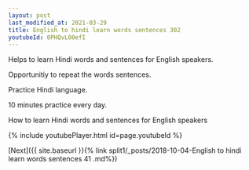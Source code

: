 ```yaml
---
layout: post
last_modified_at: 2021-03-29
title: English to hindi learn words sentences 302 
youtubeId: 0PHQvL00efI
---
```

 
 
Helps to learn Hindi words and sentences for English speakers.

Opportunitiy to repeat the words sentences. 

Practice Hindi language. 
 
10 minutes practice every day. 
 
How to learn Hindi words and sentences for English speakers 
 
{% include youtubePlayer.html id=page.youtubeId %}
 
 
[Next]({{ site.baseurl }}{% link  split1/_posts/2018-10-04-English to hindi learn words sentences 41 .md%})
 
